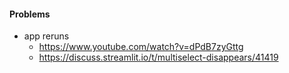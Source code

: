 #### Problems
- app reruns
	- https://www.youtube.com/watch?v=dPdB7zyGttg
	- https://discuss.streamlit.io/t/multiselect-disappears/41419 